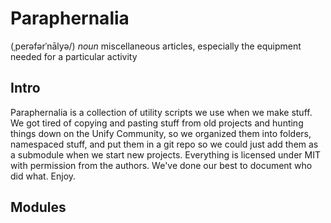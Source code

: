 # Paraphernalia 
(ˌperəfərˈnālyə/) *noun* 
miscellaneous articles, especially the equipment needed for a particular activity

## Intro

Paraphernalia is a collection of utility scripts we use when we make stuff. We got tired of copying and pasting stuff from old projects and hunting things down on the Unify Community, so we organized them into folders, namespaced stuff, and put them in a git repo so we could just add them as a submodule when we start new projects. Everything is licensed under MIT with permission from the authors. We've done our best to document who did what. Enjoy.

## Modules
